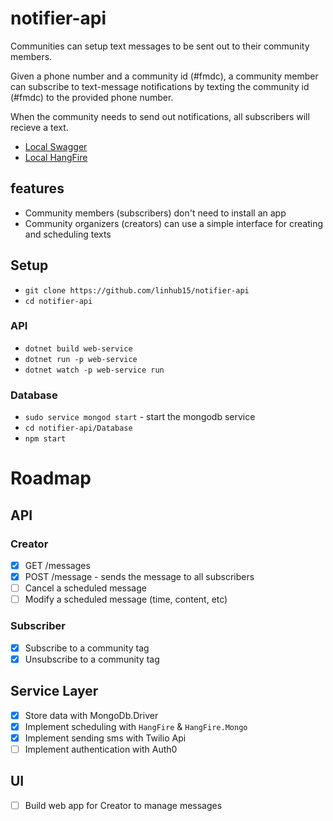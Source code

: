 # notifier-api

Communities can setup text messages to be sent out to their community members.

Given a phone number and a community id (#fmdc), a community member can
subscribe to text-message notifications by texting the community id (#fmdc) to
the provided phone number.

When the community needs to send out notifications, all subscribers will
recieve a text.

* [Local Swagger](https://localhost:5001/swagger/index.html)
* [Local HangFire](https://localhost:5001/HangFire)

## features
* Community members (subscribers) don't need to install an app
* Community organizers (creators) can use a simple interface for creating and scheduling texts

## Setup
* `git clone https://github.com/linhub15/notifier-api`
* `cd notifier-api`

### API
* `dotnet build web-service`
* `dotnet run -p web-service`
* `dotnet watch -p web-service run`


### Database
* `sudo service mongod start` - start the mongodb service
* `cd notifier-api/Database`
* `npm start`

# Roadmap

## API

### Creator
- [x] GET /messages
- [x] POST /message - sends the message to all subscribers
- [ ] Cancel a scheduled message
- [ ] Modify a scheduled message (time, content, etc)

### Subscriber
- [x] Subscribe to a community tag
- [x] Unsubscribe to a community tag

## Service Layer
- [x] Store data with MongoDb.Driver
- [x] Implement scheduling with `HangFire` & `HangFire.Mongo`
- [x] Implement sending sms with Twilio Api
- [ ] Implement authentication with Auth0

## UI
- [ ] Build web app for Creator to manage messages

